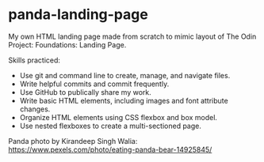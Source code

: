 # panda-landing-page
My own HTML landing page made from scratch to mimic layout of The Odin Project: Foundations: Landing Page.

Skills practiced:
- Use git and command line to create, manage, and navigate files.
- Write helpful commits and commit frequently.
- Use GitHub to publically share my work.
- Write basic HTML elements, including images and font attribute changes.
- Organize HTML elements using CSS flexbox and box model.
- Use nested flexboxes to create a multi-sectioned page.


Panda photo by Kirandeep Singh Walia: https://www.pexels.com/photo/eating-panda-bear-14925845/
